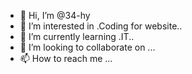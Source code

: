 - 👋 Hi, I’m @34-hy
- 👀 I’m interested in .Coding for website..
- 🌱 I’m currently learning .IT..
- 💞️ I’m looking to collaborate on ...
- 📫 How to reach me ...

<!---
34-hy/34-hy is a ✨ special ✨ repository because its `README.md` (this file) appears on your GitHub profile.
You can click the Preview link to take a look at your changes.
--->
